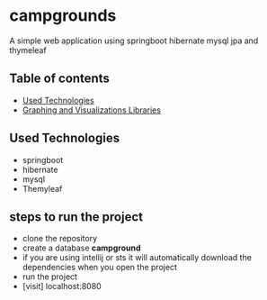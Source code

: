 # campgrounds
A simple web application using springboot hibernate mysql jpa and thymeleaf

## Table of contents
* [Used Technologies](#used-technologies)
* [Graphing and Visualizations Libraries](#steps-to-run-the-project)

## Used Technologies
  * springboot
  * hibernate
  * mysql
  * Themyleaf
  
## steps to run the project
  * clone the repository
  * create a database <b>campground</b>
  * if you are using intellij or sts it will automatically download the dependencies when you open the project
  * run the project
  * [visit] localhost:8080

